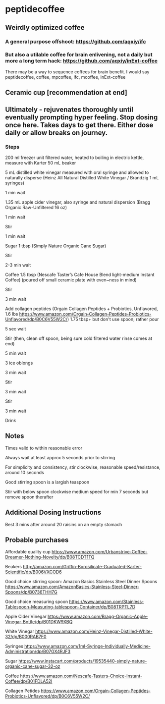 # peptidecoffee

## Weirdly optimized coffee
### A general purpose offshoot: https://github.com/aqxiy/ifc
### But also a utilable coffee for brain enlivening, not a daily but more a long term hack: https://github.com/aqxiy/inExt-coffee

There may be a way to sequence coffees for brain benefit. I would say peptidecoffee, coffee, mpcoffee, ifc, mcoffee, inExt-coffee

## Ceramic cup [recommendation at end]

## Ultimately - rejuvenates thoroughly until eventually prompting hyper feeling. Stop dosing once here. Takes days to get there. Either dose daily or allow breaks on journey.

### Steps

200 ml freezer unit filtered water, heated to boiling in electric kettle, measure with Karter 50 mL beaker

5 mL distilled white vinegar measured with oral syringe and allowed to naturally disperse (Heinz All Natural Distilled White Vinegar / Brandzig 1 mL syringes)

1 min wait

1.35 mL apple cider vinegar, also syringe and natural dispersion (Bragg Organic Raw-Unfiltered 16 oz)

1 min wait

Stir

1 min wait

Sugar 1 tbsp (Simply Nature Organic Cane Sugar)

Stir

2-3 min wait

Coffee 1.5 tbsp (Nescafe Taster’s Cafe House Blend light-medium Instant Coffee) (poured off small ceramic plate with even~ness in mind)

Stir

3 min wait

Add collagen peptides (Orgain Collagen Peptides + Probiotics, Unflavored, 1.6 lbs https://www.amazon.com/Orgain-Collagen-Peptides-Probiotics-Unflavored/dp/B0C6V55W2C/) 1.75 tbsp+ but don't use spoon; rather pour

5 sec wait

Stir (then, clean off spoon, being sure cold filtered water rinse comes at end)

5 min wait

3 ice oblongs

3 min wait

Stir

3 min wait

Stir

3 min wait

Drink


## Notes

Times valid to within reasonable error

Always wait at least approx 5 seconds prior to stirring

For simplicity and consistency, stir clockwise, reasonable speed/resistance, around 10 seconds

Good stirring spoon is a largish teaspoon

Stir with below spoon clockwise medium speed for min 7 seconds but remove spoon therafter 

## Additional Dosing Instructions

Best 3 mins after around 20 raisins on an empty stomach

## Probable purchases

Affordable quality cup
https://www.amazon.com/Urbanstrive-Coffee-Dreamer-Nothing-Novelty/dp/B08TCDT1TQ

Beakers
http://amazon.com/Griffin-Borosilicate-Graduated-Karter-Scientific/dp/B006VXCOD6

Good choice stirring spoon: Amazon Basics Stainless Steel Dinner Spoons
https://www.amazon.com/AmazonBasics-Stainless-Steel-Dinner-Spoons/dp/B0736THH7G

Good choice measuring spoon
https://www.amazon.com/Stainless-Tablespoon-Measuring-tablespoon-Container/dp/B08TRPTL7D

Apple Cider Vinegar
https://www.amazon.com/Bragg-Organic-Apple-Vinegar-Bottle/dp/B01DKW9XBQ

White Vinegar
https://www.amazon.com/Heinz-Vinegar-Distilled-White-32/dp/B000RAB7F0

Syringes
https://www.amazon.com/1ml-Syringe-Individually-Medicine-Administration/dp/B07GX4RJF3

Sugar
https://www.instacart.com/products/19535440-simply-nature-organic-cane-sugar-32-oz

Coffee
https://www.amazon.com/Nescafe-Tasters-Choice-Instant-Coffee/dp/B01FDLA52I

Collagen Petides
https://www.amazon.com/Orgain-Collagen-Peptides-Probiotics-Unflavored/dp/B0C6V55W2C/
